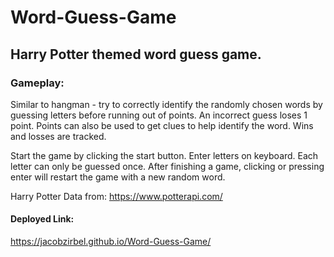 # Word-Guess-Game
## Harry Potter themed word guess game.

### Gameplay:
Similar to hangman - try to correctly identify the randomly chosen words by guessing letters before running out of points. An incorrect guess loses 1 point. Points can also be used to get clues to help identify the word. Wins and losses are tracked.

Start the game by clicking the start button. Enter letters on keyboard. Each letter can only be guessed once. After finishing a game, clicking or pressing enter will restart the game with a new random word.


Harry Potter Data from: https://www.potterapi.com/

#### Deployed Link:
https://jacobzirbel.github.io/Word-Guess-Game/
